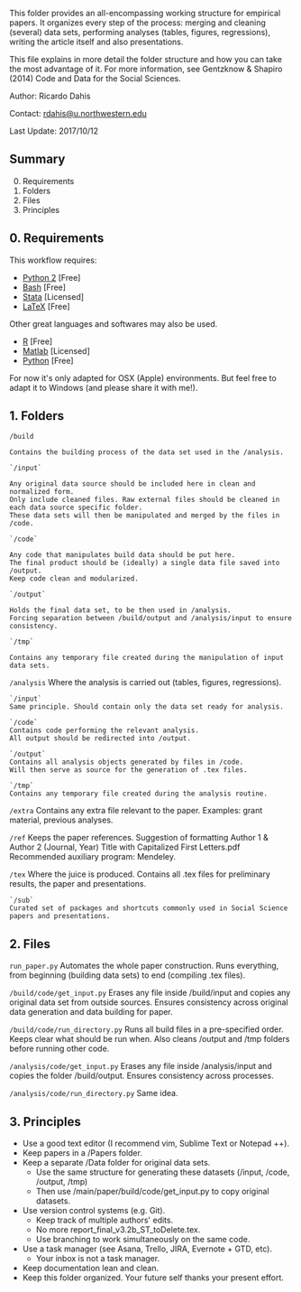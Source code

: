
This folder provides an all-encompassing working structure for empirical papers. It organizes every step of the process: merging and cleaning (several) data sets, performing analyses (tables, figures, regressions), writing the article itself and also presentations.

This file explains in more detail the folder structure and how you can take the most advantage of it. For more information, see Gentzknow & Shapiro (2014) Code and Data for the Social Sciences.

Author: Ricardo Dahis

Contact: rdahis@u.northwestern.edu

Last Update: 2017/10/12


## Summary
0. Requirements
1. Folders
2. Files
3. Principles




## 0. Requirements

This workflow requires:
- [Python 2](www.python.org) [Free] 
- [Bash](www.gnu.org/software/bash/) [Free]
- [Stata](www.stata.com) [Licensed]
- [LaTeX](www.latex-project.org) [Free]

Other great languages and softwares may also be used.
- [R](www.r-project.org) [Free]
- [Matlab](www.mathworks.com/products/matlab) [Licensed]
- [Python](www.python.org) [Free]

For now it's only adapted for OSX (Apple) environments. But feel free to adapt it to Windows (and please share it with me!).




## 1. Folders

`/build`

	Contains the building process of the data set used in the /analysis.

	`/input`
	
	Any original data source should be included here in clean and normalized form.
	Only include cleaned files. Raw external files should be cleaned in each data source specific folder.
	These data sets will then be manipulated and merged by the files in /code.
	
	`/code`
	
	Any code that manipulates build data should be put here.
	The final product should be (ideally) a single data file saved into /output.
	Keep code clean and modularized.
	
	`/output`
	
	Holds the final data set, to be then used in /analysis.
	Forcing separation between /build/output and /analysis/input to ensure consistency.
	
	`/tmp`
	
	Contains any temporary file created during the manipulation of input data sets.

`/analysis`
	Where the analysis is carried out (tables, figures, regressions).

	`/input`
	Same principle. Should contain only the data set ready for analysis.

	`/code`
	Contains code performing the relevant analysis.
	All output should be redirected into /output.

	`/output`
	Contains all analysis objects generated by files in /code.
	Will then serve as source for the generation of .tex files.

	`/tmp`
	Contains any temporary file created during the analysis routine.

`/extra`
	Contains any extra file relevant to the paper.
	Examples: grant material, previous analyses.

`/ref`
	Keeps the paper references.
	Suggestion of formatting
		Author 1 & Author 2 (Journal, Year) Title with Capitalized First Letters.pdf
	Recommended auxiliary program: Mendeley.

`/tex`
	Where the juice is produced.
	Contains all .tex files for preliminary results, the paper and presentations.

	`/sub`
	Curated set of packages and shortcuts commonly used in Social Science papers and presentations.





## 2. Files

`run_paper.py`
	Automates the whole paper construction.
	Runs everything, from beginning (building data sets) to end (compiling .tex files).

`/build/code/get_input.py`
	Erases any file inside /build/input and copies any original data set from outside sources.
	Ensures consistency across original data generation and data building for paper.

`/build/code/run_directory.py`
	Runs all build files in a pre-specified order.
	Keeps clear what should be run when.
	Also cleans /output and /tmp folders before running other code.

`/analysis/code/get_input.py`
	Erases any file inside /analysis/input and copies the folder /build/output.
	Ensures consistency across processes.

`/analysis/code/run_directory.py`
	Same idea.





## 3. Principles

- Use a good text editor (I recommend vim, Sublime Text or Notepad ++).
- Keep papers in a /Papers folder.
- Keep a separate /Data folder for original data sets.
	- Use the same structure for generating these datasets (/input, /code, /output, /tmp)
	- Then use /main/paper/build/code/get_input.py to copy original datasets.
- Use version control systems (e.g. Git).
	- Keep track of multiple authors' edits.
	- No more report_final_v3.2b_ST_toDelete.tex.
	- Use branching to work simultaneously on the same code.
- Use a task manager (see Asana, Trello, JIRA, Evernote + GTD, etc).
	- Your inbox is not a task manager.
- Keep documentation lean and clean.
- Keep this folder organized. Your future self thanks your present effort.


